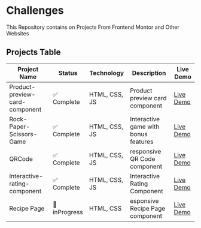 # Challenges
This Repository contains on Projects From Frontend Montor and Other Websites

## Projects Table

| Project Name | Status | Technology | Description | Live Demo |
|--------------|--------|------------|-------------|-----------|
| Product-preview-card-component | ✅ Complete | HTML, CSS, JS | Product preview card component| [Live Demo](https://keroloslotfy.github.io/Challenges/Product-preview-card-component)|
| Rock-Paper-Scissors-Game | ✅ Complete | HTML, CSS, JS | Interactive game with bonus features | [Live Demo](https://keroloslotfy.github.io/Challenges/Rock-Paper-Scissors-Game) |
| QRCode | ✅ Complete |  HTML, CSS, JS | responsive QR Code component | [Live Demo](https://keroloslotfy.github.io/Challenges/QRCode)|
| Interactive-rating-component | ✅ Complete |  HTML, CSS, JS | Interactive Rating Component | [Live Demo](https://keroloslotfy.github.io/Challenges/Interactive-rating-component)|
| Recipe Page | 🚧 inProgress |  HTML, CSS | esponsive Recipe Page component | [Live Demo](https://keroloslotfy.github.io/Challenges/Recipe-page)|